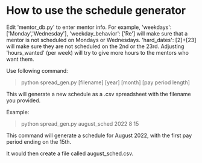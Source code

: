 # How to use the schedule generator

Edit 'mentor_db.py' to enter mentor info. For example, 'weekdays': ['Monday','Wednesday'], 'weekday_behavior': ['Re'] will make sure that a mentor is not scheduled on Mondays or Wednesdays. 'hard_dates': [2]+[23] will make sure they are not scheduled on the 2nd or the 23rd. Adjusting 'hours_wanted' (per week) will try to give more hours to the mentors who want them.

Use following command:
>python spread_gen.py [filename] [year] [month] [pay period length]

This will generate a new schedule as a .csv spreadsheet with the filename you provided.

Example:
>python spread_gen.py august_sched 2022 8 15

This command will generate a schedule for August 2022, with the first pay period ending on the 15th.

It would then create a file called august_sched.csv.